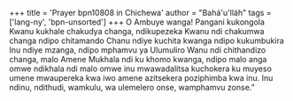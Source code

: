 +++
title = 'Prayer bpn10808 in Chichewa'
author = "Bahá'u'lláh"
tags = ['lang-ny', 'bpn-unsorted']
+++
O Ambuye wanga! Pangani kukongola Kwanu kukhale chakudya changa, ndikupezeka Kwanu ndi chakumwa changa ndipo chitamando Chanu ndiye kuchita kwanga ndipo kukumbukira Inu ndiye mzanga, ndipo mphamvu ya Ulumuliro Wanu ndi chithandizo changa, malo Amene Mukhala ndi ku khomo kwanga, ndipo malo anga omwe ndikhala ndi malo omwe inu mwawadalitsa kuchokera ku muyeso umene mwaupereka kwa iwo amene azitsekera poziphimba kwa inu.  Inu ndinu, ndithudi, wamkulu, wa ulemelero onse, wamphamvu zonse.”
